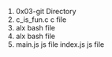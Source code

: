 1. 0x03-git		Directory
2. c_is_fun.c		c file
3. alx			bash file
4. alx			bash file
5. main.js		js file
index.js		js file

